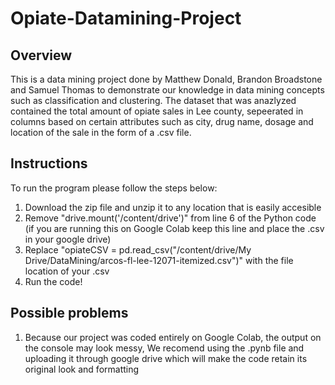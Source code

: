 # Opiate-Datamining-Project

## Overview

This is a data mining project done by Matthew Donald, Brandon Broadstone and Samuel Thomas to demonstrate our knowledge in data mining concepts such as classification and clustering. The dataset that was anazlyzed contained the total amount of opiate sales in Lee county, sepeerated in columns based on certain attributes such as city, drug name, dosage and location of the sale in the form of a .csv file. 

## Instructions 

To run the program please follow the steps below:

1. Download the zip file and unzip it to any location that is easily accesible
2. Remove "drive.mount('/content/drive')" from line 6 of the Python code (if you are running this on Google Colab keep this line and place the .csv in your google drive)
3. Replace "opiateCSV = pd.read_csv("/content/drive/My Drive/DataMining/arcos-fl-lee-12071-itemized.csv")" with the file location of your .csv
4. Run the code!

## Possible problems

1. Because our project was coded entirely on Google Colab, the output on the console may look messy, We recomend using the .pynb file and uploading it through google drive which will make the code retain its original look and formatting 
